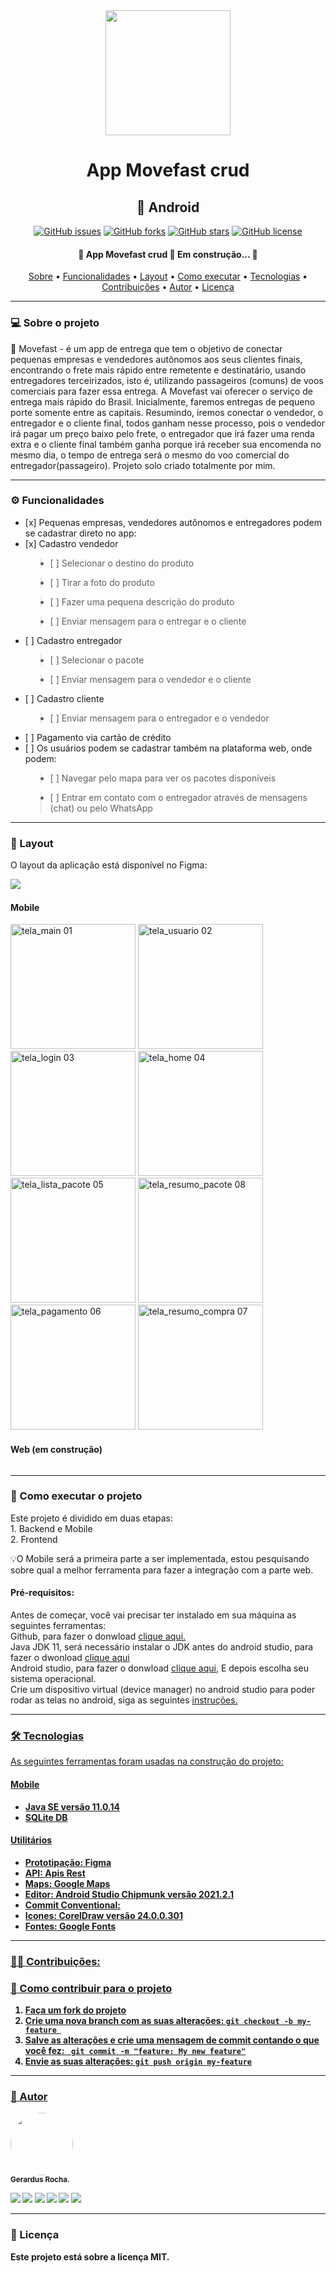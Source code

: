 
<div align="center">
<img src="https://user-images.githubusercontent.com/86272763/171529569-dbd5cb80-5996-4381-9046-82ad0bfcd1c3.png" width="200px" />


<h1 align="center">App Movefast crud</h1>

<h2 align="center">📱 Android </h2>
  
<a href="https://github.com/Gerabtc/movefast-crud-android/issues"><img alt="GitHub issues" src="https://img.shields.io/github/issues/Gerabtc/movefast-crud-android"></a>
<a href="https://github.com/Gerabtc/movefast-crud-android/network"><img alt="GitHub forks" src="https://img.shields.io/github/forks/Gerabtc/movefast-crud-android"></a>
<a href="https://github.com/Gerabtc/movefast-crud-android/stargazers"><img alt="GitHub stars" src="https://img.shields.io/github/stars/Gerabtc/movefast-crud-android"></a>
<a href="https://github.com/Gerabtc/movefast-crud-android/blob/main/LICENSE"><img alt="GitHub license" src="https://img.shields.io/github/license/Gerabtc/movefast-crud-android"></a>
<br>

<h4 align="center"> 
🚧  App Movefast crud 🚀 Em construção...  🚧
</h4>
	
<p align="center">
 <a href="#sobre-o-projeto">Sobre</a> •
 <a href="#-funcionalidades">Funcionalidades</a> •
 <a href="#-layout">Layout</a> • 
 <a href="#-como-executar-o-projeto">Como executar</a> • 
 <a href="#-tecnologias">Tecnologias</a> • 
 <a href="#-contribuicoes">Contribuições</a> • 
 <a href="#-autor">Autor</a> • 
 <a href="#user-content--licença">Licença</a>
</p>

---
	
<h3 id="sobre-o-projeto" align="left"> 💻 Sobre o projeto </h3>

<p align="left"> 📱 Movefast - é um app de entrega que tem o objetivo de conectar pequenas empresas e vendedores autônomos aos seus clientes finais, encontrando o frete mais rápido entre remetente e destinatário, usando entregadores terceirizados, isto é, utilizando passageiros (comuns) de voos comerciais para fazer essa entrega. A Movefast vai oferecer o serviço de entrega mais rápido do Brasil. Inicialmente, faremos entregas de pequeno porte somente entre as capitais. Resumindo, iremos conectar o vendedor, o entregador e o cliente final, todos ganham nesse processo, pois o vendedor irá pagar um preço baixo pelo frete, o entregador que irá fazer uma renda extra e o cliente final também ganha porque irá receber sua encomenda no mesmo dia, o tempo de entrega será o mesmo do voo comercial do entregador(passageiro). Projeto solo criado totalmente por mim.</p>

---
	
<h3 id="-funcionalidades" align="left"> ⚙️ Funcionalidades </h3> 
<ul align="left">
<li>[x] Pequenas empresas, vendedores autônomos e entregadores podem se cadastrar direto no app:</li>
<li>[x] Cadastro vendedor</li>
<blockquote><li>[ ] Selecionar o destino do produto</li></blockquote>
<blockquote><li>[ ] Tirar a foto do produto</li></blockquote>
<blockquote><li>[ ] Fazer uma pequena descrição do produto</li></blockquote>
<blockquote><li>[ ] Enviar mensagem para o entregar e o cliente</li></blockquote>
<li>[ ] Cadastro entregador</li>
<blockquote><li>[ ] Selecionar o pacote</li></blockquote>
<blockquote><li>[ ] Enviar mensagem para o vendedor e o cliente</li></blockquote>
<li>[ ] Cadastro cliente</li>
<blockquote><li>[ ] Enviar mensagem para o entregador e o vendedor</li></blockquote>
<li>[ ] Pagamento via cartão de crédito </li>
<li>[ ] Os usuários podem se cadastrar também na plataforma web, onde podem:</li>
<blockquote><li>[ ] Navegar pelo mapa para ver os pacotes disponíveis</li></blockquote>
<blockquote><li>[ ] Entrar em contato com o entregador através de mensagens (chat) ou pelo WhatsApp</li></blockquote>
</ul>
	
---
	
<h3 id="-layout" align="left"> 🎨 Layout </h3>  
<p align="left"> O layout da aplicação está disponível no Figma: </p>

<a href="https://www.figma.com/file/0eai7z0rdtL2IN5EIHKhkY/wareframe-movefast-android?node-id=0%3A1">
  <img align="left" src="https://img.shields.io/badge/Acessar%20Layout%20-Figma-%2304D361">
</a>

<br>
<h4 align="left"> Mobile </h4>   

<p align="left">
  <img title="tela_main 01" src="https://user-images.githubusercontent.com/86272763/171769102-39820563-496c-4bfe-8b6b-cfe288106ccd.jpg" width="200px">
  <img title="tela_usuario 02" src="https://user-images.githubusercontent.com/86272763/171769465-36eb2be6-3729-4d49-8eb0-fce6f73ea18f.jpg" width="200px">
  <img title="tela_login 03" src="https://user-images.githubusercontent.com/86272763/171769685-bcd84850-fbd8-44ac-b32f-0b5dc52c2a45.jpg" width="200px">
  <img title="tela_home 04" src="https://user-images.githubusercontent.com/86272763/171769777-5bb8c022-6eaa-4e9f-b45a-8aad21146430.jpg" width="200px">
  <img title="tela_lista_pacote 05" src="https://user-images.githubusercontent.com/86272763/171769884-45a2f642-baed-4f36-9cfe-4bf409b0cee8.jpg" width="200px">
  <img title="tela_resumo_pacote 08" src="https://user-images.githubusercontent.com/86272763/171770342-38a5546d-e4d2-401d-9723-73c6c1176c33.jpg" width="200px">
  <img title="tela_pagamento 06" src="https://user-images.githubusercontent.com/86272763/171770015-33e7401e-44bc-499e-8b32-711501877d91.jpg" width="200px">
  <img title="tela_resumo_compra 07" src="https://user-images.githubusercontent.com/86272763/171770091-c6387d9b-159d-47eb-9c9b-6565a6cbea54.jpg" width="200px">
</p>

<h4 align="left"> Web (em construção)</h4>  

<p align="left" style="display: flex; align-items: flex-start; justify-content: center;">
  <img alt="" title="#" src="" width="">

  <img alt="" title="" src="" width="">
</p>

---
	
<h3 id="-como-executar-o-projeto" align="left"> 🚀 Como executar o projeto</h3>
<p align="left"> Este projeto é dividido em duas etapas: <br>
	1. Backend e Mobile <br>
	2. Frontend <br>
	
<p align="left"> 💡O Mobile será a primeira parte a ser implementada, estou pesquisando sobre qual a melhor ferramenta para fazer a integração com a parte web.
</p>

<h4 align="left"> Pré-requisitos:</h4>
	
<p align="left"> Antes de começar, você vai precisar ter instalado em sua máquina as seguintes ferramentas: <br>
Github, para fazer o donwload <a href="https://git-scm.com">clique aqui.</a> <br>
Java JDK 11, será necessário instalar o JDK antes do android studio, para fazer o dwonload <a href="https://www.oracle.com/br/java/technologies/javase/jdk11-archive-downloads.html"> clique aqui</a> <br>
Android studio, para fazer o donwload <a href="https://developer.android.com/studio#downloads">clique aqui</a>, E depois escolha seu sistema operacional. <br>
Crie um dispositivo virtual (device manager) no android studio para poder rodar as telas no android, siga as seguintes <a href="https://developer.android.com/studio/run/managing-avds"> instruções.</p>

---

<h3 id="-tecnologias" align="left"> 🛠 Tecnologias </h3>

<p align="left"> As seguintes ferramentas foram usadas na construção do projeto: <br></p>

<h4 align="left"> <b> Mobile<b/> </h4>
<ul align="left">
<li> Java SE versão 11.0.14 </li>
<li> SQLite DB </li>
</ul>

<h4 align="left"> <b> Utilitários</b> </h4>
<ul align="left">
<li>Prototipação: Figma</li>
<li>API: Apis Rest</li>
<li>Maps: Google Maps</li>
<li>Editor: Android Studio Chipmunk versão 2021.2.1</li>
<li>Commit Conventional: </li>
<li>Icones: CorelDraw versão 24.0.0.301</li>
<li>Fontes: Google Fonts</li>
</ul>

---

<h3 id="-contribuicoes" align="left">👨‍💻 Contribuições: </h3>

<h3 align="left"> 💪 Como contribuir para o projeto </h3>

<ol align="left" type='1'>
  <li> Faça um <b>fork</b> do projeto</li>
  <li> Crie uma nova branch com as suas alterações: <code>git checkout -b my-feature </code></li>
  <li> Salve as alterações e crie uma mensagem de commit contando o que você fez: <code> git commit -m "feature: My new feature"</code></li>
  <li> Envie as suas alterações: <code>git push origin my-feature</code></li>
</ol>
	
---

<h3 id="-autor" align="left"> 🦸 Autor </h3>

<div align="left">
<img style="border-radius: 50%" src="https://user-images.githubusercontent.com/86272763/171772347-8bd95227-160a-492d-87ad-5bbcc39fd54a.jpeg" width="100px" />
<br><sub>  Gerardus Rocha. </sub>

 <sub> <a href="https://www.youtube.com/c/GeraProfissaoTrader" target="_blank"><img src="https://img.shields.io/badge/YouTube-FF0000?style=for-the-badge&logo=youtube&logoColor=white" target="_blank"></a> </sub>
  <a href="https://www.instagram.com/gerardusrocha/" target="_blank"><img src="https://img.shields.io/badge/-Instagram-%23E4405F?style=for-the-badge&logo=instagram&logoColor=white" target="_blank"></a>
 	<a href="https://twitter.com/gerabitcoin" target="_blank"><img src="https://img.shields.io/badge/Twitter-1DA1F2?style=for-the-badge&logo=twitter&logoColor=white" target="_blank"></a>
 <a href="https://discord.com/channels/Gerardus#8712" target="_blank"><img src="https://img.shields.io/badge/Discord-7289DA?style=for-the-badge&logo=discord&logoColor=white" target="_blank"></a> 
  <a href = "mailto:rochagerardus1977@hotmail.com"><img src="https://img.shields.io/badge/Microsoft_Outlook-0078D4?style=for-the-badge&logo=microsoft-outlook&logoColor=white" target="_blank"></a>
  <a href="https://www.linkedin.com/in/gerardus-fernandes-de-lima-rocha-07a723149/" target="_blank"><img src="https://img.shields.io/badge/-LinkedIn-%230077B5?style=for-the-badge&logo=linkedin&logoColor=white" target="_blank"></a>
	
---
	
<h3 id="user-content--licença" align="left"> 📝 Licença </h3>

<p align="left"> Este projeto está sobre a licença MIT. </p><br>
	




	
	
	
